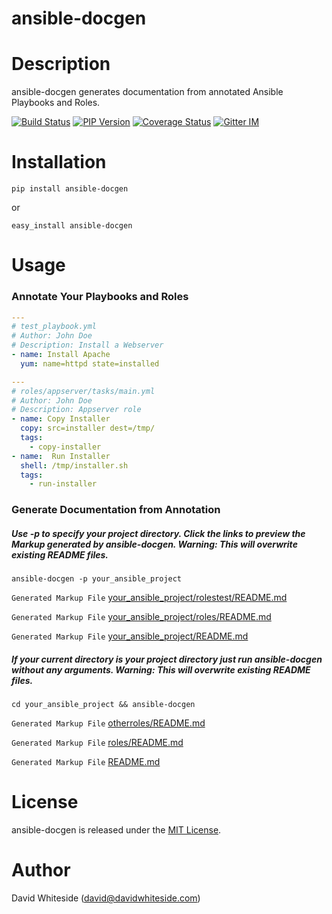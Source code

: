 ansible-docgen
=====================

Description
===========

ansible-docgen generates documentation from annotated Ansible Playbooks and Roles.

[![Build Status](https://secure.travis-ci.org/thedavidwhiteside/ansible-docgen.png?branch=master "ansible-docs latest build")](http://travis-ci.org/thedavidwhiteside/ansible-docgen)
[![PIP Version](https://img.shields.io/pypi/v/ansible-docgen.svg "ansible-docs PyPI version")](https://pypi.python.org/pypi/ansible-docgen)
[![Coverage Status](https://coveralls.io/repos/thedavidwhiteside/ansible-docgen/badge.svg?branch=develop&service=github)](https://coveralls.io/github/thedavidwhiteside/ansible-docgen?branch=develop)
[![Gitter IM](https://badges.gitter.im/Join%20Chat.svg)](https://gitter.im/thedavidwhiteside/ansible-docgen)


Installation
===========

```shell
pip install ansible-docgen
```

or

```shell
easy_install ansible-docgen
```

Usage
===========

### Annotate Your Playbooks and Roles
```yaml
---
# test_playbook.yml
# Author: John Doe
# Description: Install a Webserver
- name: Install Apache
  yum: name=httpd state=installed
```
```yaml
---
# roles/appserver/tasks/main.yml
# Author: John Doe
# Description: Appserver role
- name: Copy Installer
  copy: src=installer dest=/tmp/
  tags:
    - copy-installer
- name:  Run Installer
  shell: /tmp/installer.sh
  tags:
    - run-installer
```
### Generate Documentation from Annotation
##### Use -p to specify your project directory. Click the links to preview the Markup generated by ansible-docgen. Warning: This will overwrite existing README files.

`ansible-docgen -p your_ansible_project`

`Generated Markup File` [your_ansible_project/rolestest/README.md](test/integration/project1/rolestest/README.md)

`Generated Markup File` [your_ansible_project/roles/README.md](test/integration/project1/roles/README.md)

`Generated Markup File` [your_ansible_project/README.md](test/integration/project1/README.md)


##### If your current directory is your project directory just run ansible-docgen without any arguments. Warning: This will overwrite existing README files.

`cd your_ansible_project && ansible-docgen`

`Generated Markup File` [otherroles/README.md](test/integration/project1/otherroles/README.md)

`Generated Markup File` [roles/README.md](test/integration/project1/roles/README.md)

`Generated Markup File` [README.md](test/integration/project1/README.md)

License
=======

ansible-docgen is released under the [MIT License](LICENSE.md).

Author
======

David Whiteside (<david@davidwhiteside.com>)
